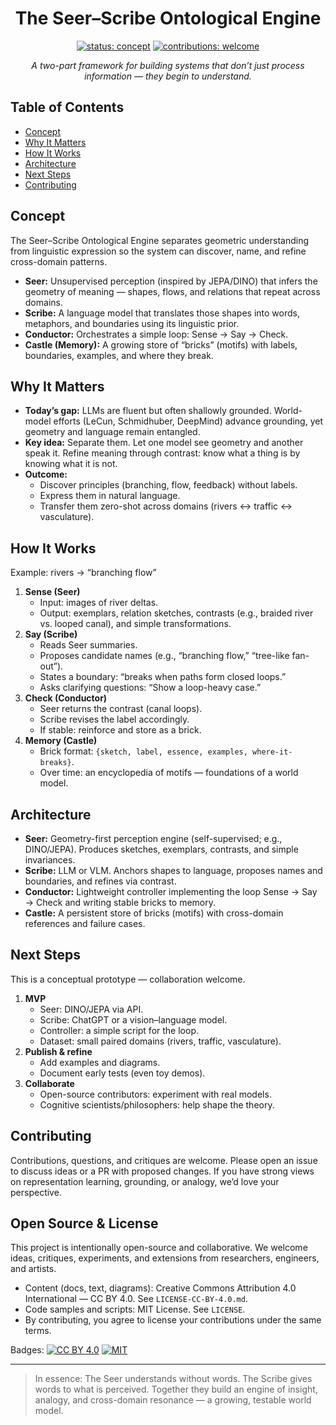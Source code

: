 <div align="center">

# The Seer–Scribe Ontological Engine

[![status: concept](https://img.shields.io/badge/status-concept-blueviolet)](#)
[![contributions: welcome](https://img.shields.io/badge/contributions-welcome-brightgreen)](#contributing)

<em>A two-part framework for building systems that don’t just process information — they begin to understand.</em>

</div>

## Table of Contents

- [Concept](#concept)
- [Why It Matters](#why-it-matters)
- [How It Works](#how-it-works)
- [Architecture](#architecture)
- [Next Steps](#next-steps)
- [Contributing](#contributing)

## Concept

The Seer–Scribe Ontological Engine separates geometric understanding from linguistic expression so the system can discover, name, and refine cross-domain patterns.

- **Seer:** Unsupervised perception (inspired by JEPA/DINO) that infers the geometry of meaning — shapes, flows, and relations that repeat across domains.
- **Scribe:** A language model that translates those shapes into words, metaphors, and boundaries using its linguistic prior.
- **Conductor:** Orchestrates a simple loop: Sense → Say → Check.
- **Castle (Memory):** A growing store of “bricks” (motifs) with labels, boundaries, examples, and where they break.

## Why It Matters

- **Today’s gap:** LLMs are fluent but often shallowly grounded. World-model efforts (LeCun, Schmidhuber, DeepMind) advance grounding, yet geometry and language remain entangled.
- **Key idea:** Separate them. Let one model see geometry and another speak it. Refine meaning through contrast: know what a thing is by knowing what it is not.
- **Outcome:**
  - Discover principles (branching, flow, feedback) without labels.
  - Express them in natural language.
  - Transfer them zero-shot across domains (rivers ↔ traffic ↔ vasculature).

## How It Works

Example: rivers → “branching flow”

1. **Sense (Seer)**
   - Input: images of river deltas.
   - Output: exemplars, relation sketches, contrasts (e.g., braided river vs. looped canal), and simple transformations.
2. **Say (Scribe)**
   - Reads Seer summaries.
   - Proposes candidate names (e.g., “branching flow,” “tree-like fan-out”).
   - States a boundary: “breaks when paths form closed loops.”
   - Asks clarifying questions: “Show a loop-heavy case.”
3. **Check (Conductor)**
   - Seer returns the contrast (canal loops).
   - Scribe revises the label accordingly.
   - If stable: reinforce and store as a brick.
4. **Memory (Castle)**
   - Brick format: `{sketch, label, essence, examples, where-it-breaks}`.
   - Over time: an encyclopedia of motifs — foundations of a world model.

## Architecture

- **Seer:** Geometry-first perception engine (self-supervised; e.g., DINO/JEPA). Produces sketches, exemplars, contrasts, and simple invariances.
- **Scribe:** LLM or VLM. Anchors shapes to language, proposes names and boundaries, and refines via contrast.
- **Conductor:** Lightweight controller implementing the loop Sense → Say → Check and writing stable bricks to memory.
- **Castle:** A persistent store of bricks (motifs) with cross-domain references and failure cases.

## Next Steps

This is a conceptual prototype — collaboration welcome.

1. **MVP**
   - Seer: DINO/JEPA via API.
   - Scribe: ChatGPT or a vision–language model.
   - Controller: a simple script for the loop.
   - Dataset: small paired domains (rivers, traffic, vasculature).
2. **Publish & refine**
   - Add examples and diagrams.
   - Document early tests (even toy demos).
3. **Collaborate**
   - Open-source contributors: experiment with real models.
   - Cognitive scientists/philosophers: help shape the theory.

## Contributing

Contributions, questions, and critiques are welcome. Please open an issue to discuss ideas or a PR with proposed changes. If you have strong views on representation learning, grounding, or analogy, we’d love your perspective.

## Open Source & License

This project is intentionally open-source and collaborative. We welcome ideas, critiques, experiments, and extensions from researchers, engineers, and artists.

- Content (docs, text, diagrams): Creative Commons Attribution 4.0 International — CC BY 4.0. See `LICENSE-CC-BY-4.0.md`.
- Code samples and scripts: MIT License. See `LICENSE`.
- By contributing, you agree to license your contributions under the same terms.

Badges: [![CC BY 4.0](https://img.shields.io/badge/content-CC%20BY%204.0-lightgrey)](https://creativecommons.org/licenses/by/4.0/) [![MIT](https://img.shields.io/badge/code-MIT-blue)](LICENSE)

---

> In essence: The Seer understands without words. The Scribe gives words to what is perceived. Together they build an engine of insight, analogy, and cross-domain resonance — a growing, testable world model.
